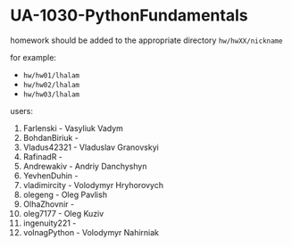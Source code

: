# UA-1030-PythonFundamentals

homework should be added to the appropriate directory `hw/hwXX/nickname`

for example:
* `hw/hw01/lhalam`
* `hw/hw02/lhalam`
* `hw/hw03/lhalam`

users:
1. Farlenski - Vasyliuk Vadym
2. BohdanBiriuk - 
3. Vladus42321 - Vladuslav Granovskyi
4. RafinadR - 
5. Andrewakiv - Andriy Danchyshyn 
6. YevhenDuhin - 
7. vladimircity - Volodymyr Hryhorovych
8. olegeng - Oleg Pavlish
9. OlhaZhovnir - 
10. oleg7177 - Oleg Kuziv
11. ingenuity221 - 
12. volnagPython - Volodymyr Nahirniak
